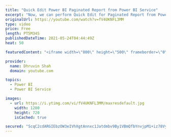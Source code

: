 ```yaml
---
title: "Quick Edit Power BI Paginated Report from Power BI Service"
excerpt: "Now, we can perform Quick Edit for Paginated Report from Power BI Service itself. This new feature has been introduced with May 2021 Power BI Desktop Update. When you select your Power BI Paginated Report there is an option, Edit in Power BI Report Builder. This will launch a new screen to open Report"
originalUrl: https://youtube.com/watch?v=fV4UKNFL3MM
type: video
price: Free
length: PT5M34S
publishedDateTime: 2021-05-24T04:44:49Z
heat: 50

featuredContent: "<iframe width=\"800\" height=\"500\" frameborder=\"0\" src=\"https://www.youtube.com/embed/fV4UKNFL3MM\" allow=\"accelerometer; autoplay; encrypted-media; gyroscope; picture-in-picture\" allowfullscreen></iframe>"

provider:
  name: Dhruvin Shah
  domain: youtube.com

topics:
  - Power BI
  - Power BI Service

images:
  - url: https://i.ytimg.com/vi/fV4UKNFL3MM/maxresdefault.jpg
    width: 1280
    height: 720
    isCached: true

secured: "ScqC2cdARGIEbzOW3eIVhXgtAnnxc1Jatdmbv9By1VBmQfbYnvjpM1+iz78VyWsKPBPNQqgicRWb+9mlWFK1T+1YrIHroubKA/w0FN//zO28rjHZ1SRf6k8aciDqsvxPLQ+QcIciRXIN0699PRYh9CZCiDOaJFgEdox7jcrDeohB8fr+eJtz+1nSFZEhM7bLv4uJQ7CKYoQ3HiLNEt9Ud3aEZpS/tlt0rq5i+Zn3CAncCru5Ki01cyPNdnx/Tg71CgWtBIF0k9Kfp0zLmPAr/Ilw0zXydokakhV4Tx1VqWLZ0SBK7N4pHsSE0xJItZr/8KE6Q09ZKl06l/37t0omUHiiCbEULd7a3nwbDy9jc/8Ok8fnj76tOVc4Fb/1NzVDdFTGsn9PFG8Gh/ph7VPM6Esz6vsxHaCEcwnMg1rP8uU=;qMNhRdx+ydHGOsyre8QYDg=="
---
```



